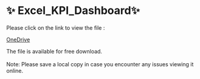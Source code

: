 # ✨ Excel_KPI_Dashboard✨ 

Please click on the link to view the file :<br> 

 [OneDrive](https://1drv.ms/x/s!AjI3b8Rw5mf1oBNVMf1skz-e-vJv?e=pP7Kgg) <br> 
 
The file is available for free download.<br> 
<br> 
Note: Please save a local copy in case you encounter any issues viewing it online.


